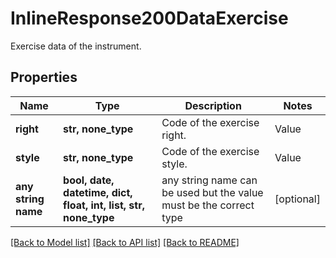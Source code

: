 # InlineResponse200DataExercise

Exercise data of the instrument.

## Properties
Name | Type | Description | Notes
------------ | ------------- | ------------- | -------------
**right** | **str, none_type** | Code of the exercise right. | Value | Description | | --- | --- | | put | A put option gives buyer the right, but not the obligation, to sell an asset at a specified price within a specific time period. | | call | A call option gives buyer the right, but not the obligation, to buy an asset at a specified price within a specific time period. |   | [optional] 
**style** | **str, none_type** | Code of the exercise style. | Value | Description | | --- | --- | | american | An American style option can be exercised anytime during its life. | | european | A European style option can be exercised at the end of its life. | | bermudan | A Bermudan style option can only be exercised on predetermined dates. |   | [optional] 
**any string name** | **bool, date, datetime, dict, float, int, list, str, none_type** | any string name can be used but the value must be the correct type | [optional]

[[Back to Model list]](../README.md#documentation-for-models) [[Back to API list]](../README.md#documentation-for-api-endpoints) [[Back to README]](../README.md)


